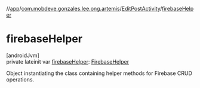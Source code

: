 //[app](../../../index.md)/[com.mobdeve.gonzales.lee.ong.artemis](../index.md)/[EditPostActivity](index.md)/[firebaseHelper](firebase-helper.md)

# firebaseHelper

[androidJvm]\
private lateinit var [firebaseHelper](firebase-helper.md): [FirebaseHelper](../-firebase-helper/index.md)

Object instantiating the class containing helper methods for Firebase CRUD operations.

